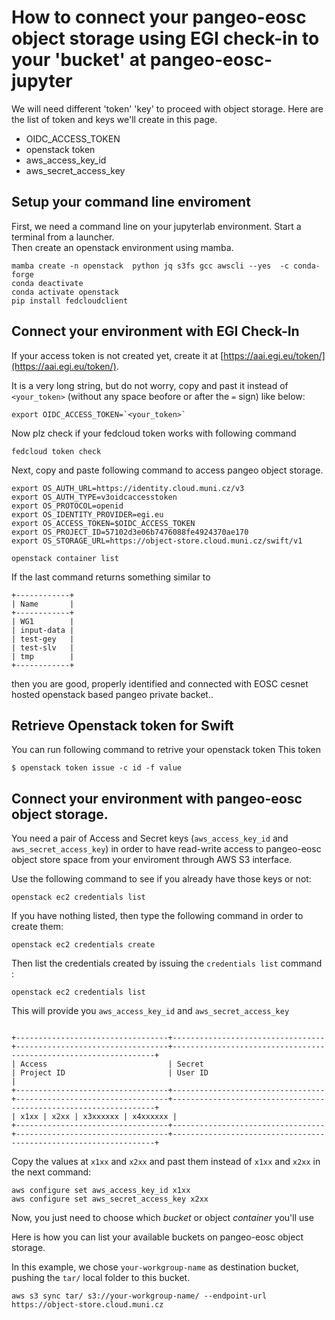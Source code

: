 # How to connect your pangeo-eosc object storage using EGI check-in to your 'bucket' at pangeo-eosc-jupyter

We will need different 'token' 'key' to proceed with object storage.  Here are the list of token and keys we'll create in this page.  

- OIDC_ACCESS_TOKEN
- openstack token
- aws_access_key_id
- aws_secret_access_key


## Setup your command line enviroment

First, we need a command line on your jupyterlab environment.  Start a terminal from a launcher.  
Then create an openstack environment using mamba.  

```
mamba create -n openstack  python jq s3fs gcc awscli --yes  -c conda-forge
conda deactivate
conda activate openstack
pip install fedcloudclient
```

## Connect your environment with EGI Check-In

If your access token is not created yet, create it at [https://aai.egi.eu/token/](https://aai.egi.eu/token/).

It is a very long string, but do not worry, copy and past it instead of `<your_token>` (without any space beofore or after the `=` sign) like below:


```
export OIDC_ACCESS_TOKEN=`<your_token>`
```

Now plz check if your fedcloud token works with following command

```
fedcloud token check
```

Next, copy and paste following command to access pangeo object storage.  
```
export OS_AUTH_URL=https://identity.cloud.muni.cz/v3
export OS_AUTH_TYPE=v3oidcaccesstoken
export OS_PROTOCOL=openid
export OS_IDENTITY_PROVIDER=egi.eu
export OS_ACCESS_TOKEN=$OIDC_ACCESS_TOKEN
export OS_PROJECT_ID=57102d3e06b7476088fe4924370ae170
export OS_STORAGE_URL=https://object-store.cloud.muni.cz/swift/v1

openstack container list

```

If the last command returns something similar to

```
+------------+
| Name       |
+------------+
| WG1        |
| input-data |
| test-gey   |
| test-slv   |
| tmp        |
+------------+
```
then
you are good, properly identified and connected with EOSC cesnet hosted openstack based  pangeo private backet..  

## Retrieve Openstack token for Swift

You can run following command to retrive your openstack token
This token 
```
$ openstack token issue -c id -f value
```


## Connect your environment with pangeo-eosc object storage. 

You need a pair of Access and Secret keys (`aws_access_key_id` and `aws_secret_access_key`)
in order to have read-write access to pangeo-eosc object store space from your enviroment
through AWS S3 interface.  

Use the following command to see if you already have those keys or not:

``` 
openstack ec2 credentials list
```

If you have nothing listed, then type the following command in order to create them:

```
openstack ec2 credentials create
```

Then list the credentials created by issuing the `credentials list` command :


```
openstack ec2 credentials list 
```

This will provide you `aws_access_key_id` and `aws_secret_access_key`

```

+----------------------------------+----------------------------------+----------------------------------+------------------------------------------------------------------+
| Access                           | Secret                           | Project ID                       | User ID                                                          |
+----------------------------------+----------------------------------+----------------------------------+------------------------------------------------------------------+
| x1xx | x2xx | x3xxxxxx | x4xxxxxx |
+----------------------------------+----------------------------------+----------------------------------+------------------------------------------------------------------+

```

Copy the values at `x1xx` and `x2xx` and past them instead of `x1xx` and `x2xx` in the next command:

```
aws configure set aws_access_key_id x1xx
aws configure set aws_secret_access_key x2xx
``` 

Now, you just need to choose which _bucket_ or object _container_ you'll use 

Here is how you can list your available buckets on pangeo-eosc object storage. 

In this example, we chose `your-workgroup-name` as destination bucket, pushing the `tar/` local folder to this bucket.

```
aws s3 sync tar/ s3://your-workgroup-name/ --endpoint-url https://object-store.cloud.muni.cz
```


